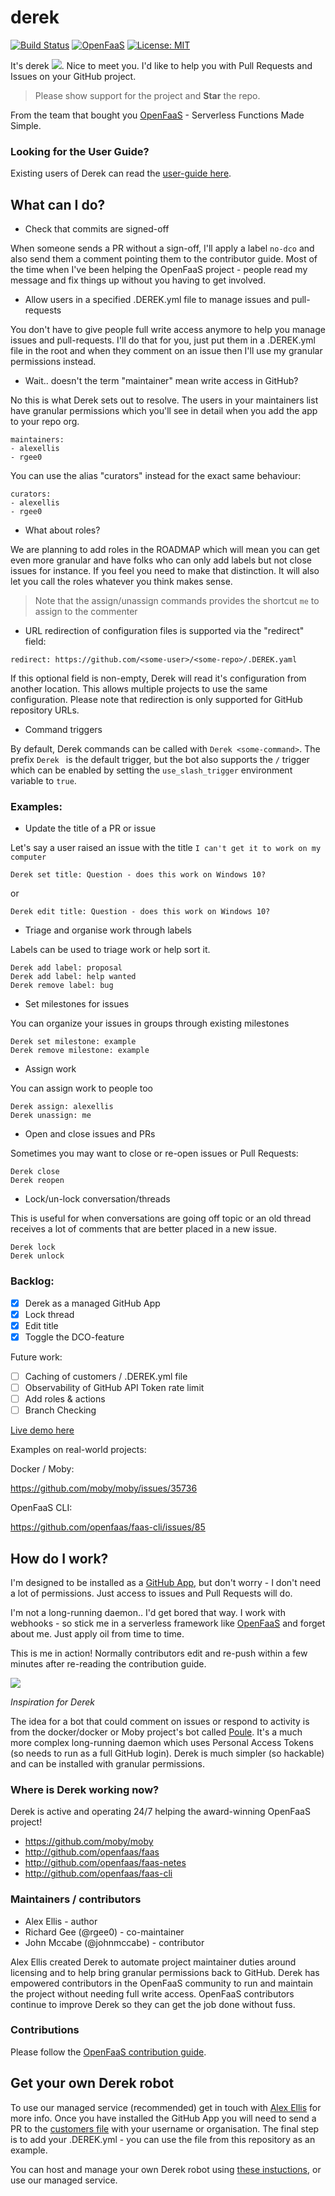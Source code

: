 # derek

[![Build Status](https://travis-ci.org/alexellis/derek.svg?branch=master)](https://travis-ci.org/alexellis/derek)
[![OpenFaaS](https://img.shields.io/badge/openfaas-serverless-blue.svg)](https://www.openfaas.com)
[![License: MIT](https://img.shields.io/badge/License-MIT-yellow.svg)](https://opensource.org/licenses/MIT)

It's derek ![](https://pbs.twimg.com/media/DPo4OyrWsAAOk_i.png). Nice to meet you. I'd like to help you with Pull Requests and Issues on your GitHub project.

> Please show support for the project and **Star** the repo.

From the team that bought you [OpenFaaS](https://www.openfaas.com) - Serverless Functions Made Simple.

### Looking for the User Guide?

Existing users of Derek can read the [user-guide here](./USER_GUIDE.md).

## What can I do?

* Check that commits are signed-off

When someone sends a PR without a sign-off, I'll apply a label `no-dco` and also send them a comment pointing them to the contributor guide. Most of the time when I've been helping the OpenFaaS project - people read my message and fix things up without you having to get involved.

* Allow users in a specified .DEREK.yml file to manage issues and pull-requests

You don't have to give people full write access anymore to help you manage issues and pull-requests. I'll do that for you, just put them in a .DEREK.yml file in the root and when they comment on an issue then I'll use my granular permissions instead.

* Wait.. doesn't the term "maintainer" mean write access in GitHub?

No this is what Derek sets out to resolve. The users in your maintainers list have granular permissions which you'll see in detail when you add the app to your repo org.

```
maintainers:
- alexellis
- rgee0
```

You can use the alias "curators" instead for the exact same behaviour:

```
curators:
- alexellis
- rgee0
```

* What about roles?

We are planning to add roles in the ROADMAP which will mean you can get even more granular and have folks who can only add labels but not close issues for instance. If you feel you need to make that distinction. It will also let you call the roles whatever you think makes sense. 

> Note that the assign/unassign commands provides the shortcut `me` to assign to the commenter

* URL redirection of configuration files is supported via the "redirect" field:

```
redirect: https://github.com/<some-user>/<some-repo>/.DEREK.yaml
```

If this optional field is non-empty, Derek will read it's configuration from another location. This allows multiple projects to use the same configuration.
Please note that redirection is only supported for GitHub repository URLs.

* Command triggers

By default, Derek commands can be called with `Derek <some-command>`. The prefix `Derek ` is the default trigger, but the bot also supports the `/` trigger which can be enabled by setting the `use_slash_trigger` environment variable to `true`.

### Examples:

* Update the title of a PR or issue

Let's say a user raised an issue with the title `I can't get it to work on my computer`

```
Derek set title: Question - does this work on Windows 10?
```
or
```
Derek edit title: Question - does this work on Windows 10?
```

* Triage and organise work through labels

Labels can be used to triage work or help sort it.

```
Derek add label: proposal
Derek add label: help wanted
Derek remove label: bug
```

* Set milestones for issues

You can organize your issues in groups through existing milestones

```
Derek set milestone: example
Derek remove milestone: example
```

* Assign work

You can assign work to people too

```
Derek assign: alexellis
Derek unassign: me
```

* Open and close issues and PRs

Sometimes you may want to close or re-open issues or Pull Requests:

```
Derek close
Derek reopen
```

* Lock/un-lock conversation/threads

This is useful for when conversations are going off topic or an old thread receives a lot of comments that are better placed in a new issue.

```
Derek lock
Derek unlock
```

### Backlog:

* [x] Derek as a managed GitHub App
* [x] Lock thread
* [x] Edit title
* [x] Toggle the DCO-feature

Future work:

* [ ] Caching of customers / .DEREK.yml file
* [ ] Observability of GitHub API Token rate limit
* [ ] Add roles & actions
* [ ] Branch Checking

[Live demo here](https://twitter.com/alexellisuk/status/905694832445804544)

Examples on real-world projects:

Docker / Moby:

https://github.com/moby/moby/issues/35736

OpenFaaS CLI:

https://github.com/openfaas/faas-cli/issues/85

## How do I work?

I'm designed to be installed as a [GitHub App](https://developer.github.com/apps/building-integrations/setting-up-and-registering-github-apps/), but don't worry - I don't need a lot of permissions. Just access to issues and Pull Requests will do.

I'm not a long-running daemon.. I'd get bored that way. I work with webhooks - so stick me in a serverless framework like [OpenFaaS](https://github.com/alexellis/faas) and forget about me. Just apply oil from time to time.

This is me in action! Normally contributors edit and re-push within a few minutes after re-reading the contribution guide.

![](https://user-images.githubusercontent.com/6358735/29704343-542a36da-8971-11e7-871e-da30c8e86cae.png)

*Inspiration for Derek*

The idea for a bot that could comment on issues or respond to activity is from the docker/docker or Moby project's bot called [Poule](https://github.com/icecrime/poule). It's a much more complex long-running daemon which uses Personal Access Tokens (so needs to run as a full GitHub login). Derek is much simpler (so hackable) and can be installed with granular permissions.

### Where is Derek working now?

Derek is active and operating 24/7 helping the award-winning OpenFaaS project!

* https://github.com/moby/moby
* http://github.com/openfaas/faas
* http://github.com/openfaas/faas-netes
* http://github.com/openfaas/faas-cli

### Maintainers / contributors

* Alex Ellis - author
* Richard Gee (@rgee0) - co-maintainer
* John Mccabe (@johnmccabe) - contributor

Alex Ellis created Derek to automate project maintainer duties around licensing and to help bring granular permissions back to GitHub. Derek has empowered contributors in the OpenFaaS community to run and maintain the project without needing full write access. OpenFaaS contributors continue to improve Derek so they can get the job done without fuss.

### Contributions

Please follow the [OpenFaaS contribution guide](https://github.com/openfaas/faas/blob/master/CONTRIBUTING.md).

## Get your own Derek robot

To use our managed service (recommended) get in touch with [Alex Ellis](mailto:alex@openfaas.com) for more info. Once you have installed the GitHub App you will need to send a PR to the [customers file](https://github.com/alexellis/derek/blob/master/.CUSTOMERS) with your username or organisation. The final step is to add your .DEREK.yml - you can use the file from this repository as an example.

You can host and manage your own Derek robot using [these instuctions](GET.md), or use our managed service.

